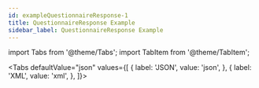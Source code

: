 ```yaml
---
id: exampleQuestionnaireResponse-1
title: QuestionnaireResponse Example
sidebar_label: QuestionnaireResponse Example
---
```


import Tabs from '@theme/Tabs';
import TabItem from '@theme/TabItem';

<Tabs defaultValue="json" values={[
{ label: 'JSON', value: 'json', },
{ label: 'XML', value: 'xml', },
]}>
<TabItem value="json">

```json

```

</TabItem>
<TabItem value="xml">

```xml

```

</TabItem>
</Tabs>
